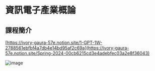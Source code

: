 # 資訊電子產業概論
## 課程簡介

[https://ivory-gaura-57e.notion.site/1-GPT-1W-2788561ebfbf4a7db4e14bd95af2c69a](https://ivory-gaura-57e.notion.site/Spring-2024-00cb6215cd3e4adebfec03a2e8f36043)

![image](https://github.com/BA1213033/-/assets/144581990/b97b5550-4f8f-470f-aa0a-5653e389c3a0)

